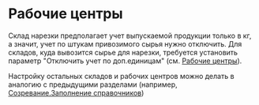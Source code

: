 **Рабочие центры**
==================

Склад нарезки предполагает учет выпускаемой продукции только в кг, а
значит, учет по штукам привозимого сырья нужно отключить. Для складов,
куда вывозится сырье для нарезки, требуется установить параметр
"Отключить учет по доп.единицам" (см. [Рабочие центры](../../../../../../Manufacture/CommonInformation/Handbooks/WorkCentresAndWarehouses/WorkCentresAndWarehouses.md)).

Настройку остальных складов и рабочих центров можно делать в аналогию с
предыдущими разделами (например, [Созревание.Заполнение справочников](../../../../SemiHardCheese/SaltingAndGoToMaturation/DataFilling/readme.md))
